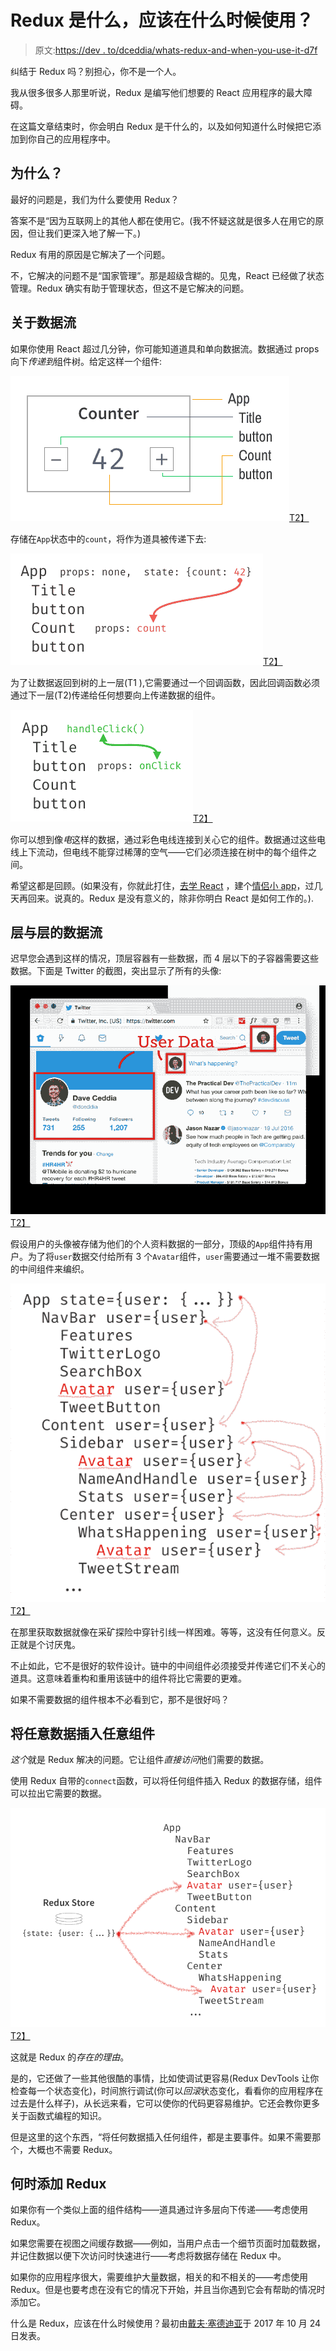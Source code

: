 # Redux 是什么，应该在什么时候使用？

> 原文:[https://dev . to/dceddia/whats-redux-and-when-you-use-it-d7f](https://dev.to/dceddia/whats-redux-and-when-should-you-use-it-d7f)

纠结于 Redux 吗？别担心，你不是一个人。

我从很多很多人那里听说，Redux 是编写他们想要的 React 应用程序的最大障碍。

在这篇文章结束时，你会明白 Redux 是干什么的，以及如何知道什么时候把它添加到你自己的应用程序中。

## 为什么？

最好的问题是，我们为什么要使用 Redux？

答案不是“因为互联网上的其他人都在使用它。(我不怀疑这就是很多人在用它的原因，但让我们更深入地了解一下。)

Redux 有用的原因是它解决了一个问题。

不，它解决的问题不是“国家管理”。那是超级含糊的。见鬼，React 已经做了状态管理。Redux 确实有助于管理状态，但这不是它解决的问题。

## 关于数据流

如果你使用 React 超过几分钟，你可能知道道具和单向数据流。数据通过 props 向下*传递到*组件树。给定这样一个组件:

[![Counter component](img/2ed09d9198bf74c7bc1fefe474bb6b02.png)T2】](https://res.cloudinary.com/practicaldev/image/fetch/s--7MXmzZX0--/c_limit%2Cf_auto%2Cfl_progressive%2Cq_auto%2Cw_880/https://daveceddia.cimg/counter-component.png)

存储在`App`状态中的`count`，将作为道具被传递下去:

[![Passing props down](img/9b6fe60026dee91d954e04854a8e9d02.png)T2】](https://res.cloudinary.com/practicaldev/image/fetch/s--1-sB6HKh--/c_limit%2Cf_auto%2Cfl_progressive%2Cq_auto%2Cw_880/https://daveceddia.cimg/passing-props-down.png)

为了让数据返回到树的上一层(T1 ),它需要通过一个回调函数，因此回调函数必须通过下一层(T2)传递给任何想要向上传递数据的组件。

[![Passing callbacks down](img/28f06fd4c7a36862715b301528c6f4a8.png)T2】](https://res.cloudinary.com/practicaldev/image/fetch/s--V-q80MAZ--/c_limit%2Cf_auto%2Cfl_progressive%2Cq_auto%2Cw_880/https://daveceddia.cimg/passing-callbacks-down.png)

你可以想到像*电*这样的数据，通过彩色电线连接到关心它的组件。数据通过这些电线上下流动，但电线不能穿过稀薄的空气——它们必须连接在树中的每个组件之间。

希望这都是回顾。(如果没有，你就此打住，[去学 React](https://daveceddia.com/learning-react-start-small/) ，建个[情侣小 app](https://daveceddia.com/react-practice-projects/)，过几天再回来。说真的。Redux 是没有意义的，除非你明白 React 是如何工作的。).

## 层与层的数据流

迟早您会遇到这样的情况，顶层容器有一些数据，而 4 层以下的子容器需要这些数据。下面是 Twitter 的截图，突出显示了所有的头像:

[![Twitter user data](img/7910a73be4a334ffb070f10187359737.png)T2】](https://res.cloudinary.com/practicaldev/image/fetch/s--R2KqTAVj--/c_limit%2Cf_auto%2Cfl_progressive%2Cq_auto%2Cw_880/https://daveceddia.cimg/twitter-user-data.png)

假设用户的头像被存储为他们的个人资料数据的一部分，顶级的`App`组件持有用户。为了将`user`数据交付给所有 3 个`Avatar`组件，`user`需要通过一堆不需要数据的中间组件来编织。

[![Sending the user data down to the Avatar components](img/62a0b5848e907d0dbaf805834404474d.png)T2】](https://res.cloudinary.com/practicaldev/image/fetch/s--GgbxErbq--/c_limit%2Cf_auto%2Cfl_progressive%2Cq_auto%2Cw_880/https://daveceddia.cimg/twitter-hierarchy.png)

在那里获取数据就像在采矿探险中穿针引线一样困难。等等，这没有任何意义。反正就是个讨厌鬼。

不止如此，它不是很好的软件设计。链中的中间组件必须接受并传递它们不关心的道具。这意味着重构和重用该链中的组件将比它需要的更难。

如果不需要数据的组件根本不必看到它，那不是很好吗？

## 将任意数据插入任意组件

*这个*就是 Redux 解决的问题。它让组件*直接访问*他们需要的数据。

使用 Redux 自带的`connect`函数，可以将任何组件插入 Redux 的数据存储，组件可以拉出它需要的数据。

[![Connecting Redux to the Avatar components](img/5452e0071007147873c833e40ae71858.png)T2】](https://res.cloudinary.com/practicaldev/image/fetch/s--QzKcH9lQ--/c_limit%2Cf_auto%2Cfl_progressive%2Cq_auto%2Cw_880/https://daveceddia.cimg/redux-connected-twitter.png)

这就是 Redux 的*存在的理由*。

是的，它还做了一些其他很酷的事情，比如使调试更容易(Redux DevTools 让你检查每一个状态变化)，时间旅行调试(你可以*回滚*状态变化，看看你的应用程序在过去是什么样子)，从长远来看，它可以使你的代码更容易维护。它还会教你更多关于函数式编程的知识。

但是这里的这个东西，“将任何数据插入任何组件，都是主要事件。如果不需要那个，大概也不需要 Redux。

## 何时添加 Redux

如果你有一个类似上面的组件结构——道具通过许多层向下传递——考虑使用 Redux。

如果您需要在视图之间缓存数据——例如，当用户点击一个细节页面时加载数据，并记住数据以便下次访问时快速进行——考虑将数据存储在 Redux 中。

如果你的应用程序很大，需要维护大量数据，相关的和不相关的——考虑使用 Redux。但是也要考虑在没有它的情况下开始，并且当你遇到它会有帮助的情况时添加它。

什么是 Redux，应该在什么时候使用？最初由[戴夫·塞德迪亚](https://daveceddia.com)于 2017 年 10 月 24 日发表。
